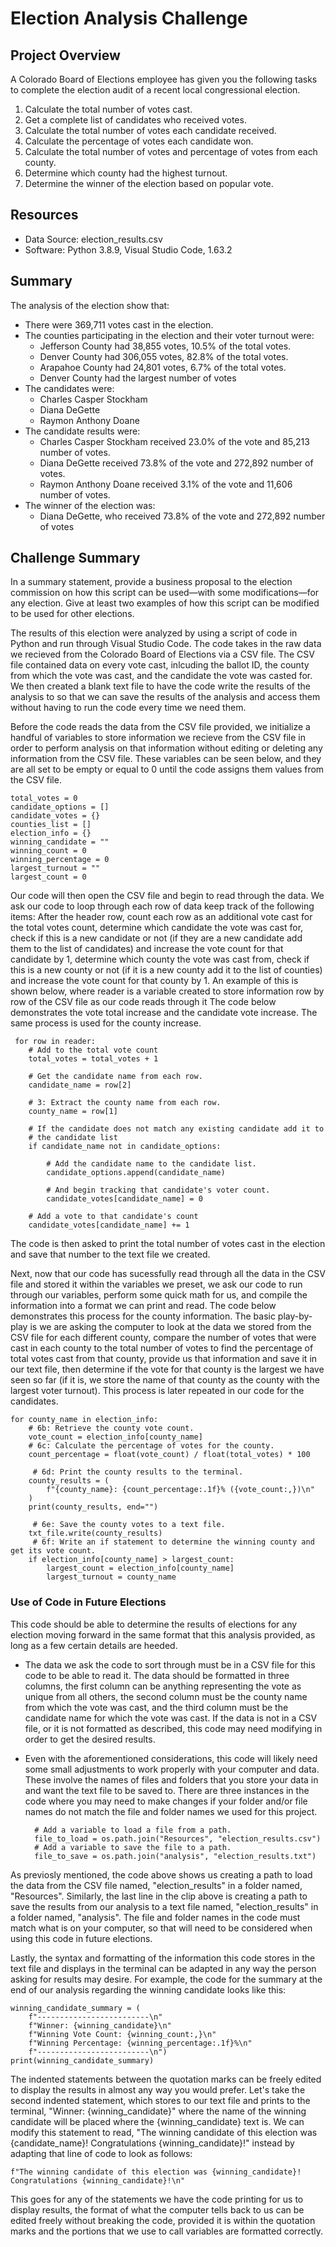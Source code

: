 # Election Analysis Challenge

## Project Overview
A Colorado Board of Elections employee has given you the following tasks to complete the election audit of a recent local congressional election.

1. Calculate the total number of votes cast.
2. Get a complete list of candidates who received votes.
3. Calculate the total number of votes each candidate received.
4. Calculate the percentage of votes each candidate won.
5. Calculate the total number of votes and percentage of votes from each county.
6. Determine which county had the highest turnout.
7. Determine the winner of the election based on popular vote.

## Resources
- Data Source: election_results.csv
- Software: Python 3.8.9, Visual Studio Code, 1.63.2

## Summary
The analysis of the election show that:
- There were 369,711 votes cast in the election.
- The counties participating in the election and their voter turnout were:
    - Jefferson County had 38,855 votes, 10.5% of the total votes.
    - Denver County had 306,055 votes, 82.8% of the total votes.
    - Arapahoe County had 24,801 votes, 6.7% of the total votes.
    - Denver County had the largest number of votes 
- The candidates were:
    - Charles Casper Stockham
    - Diana DeGette
    - Raymon Anthony Doane
- The candidate results were:
    - Charles Casper Stockham received 23.0% of the vote and 85,213 number of votes.
    - Diana DeGette received 73.8% of the vote and 272,892 number of votes.
    - Raymon Anthony Doane received 3.1% of the vote and 11,606 number of votes.
- The winner of the election was: 
    - Diana DeGette, who received 73.8% of the vote and 272,892 number of votes

## Challenge Summary
In a summary statement, provide a business proposal to the election commission on how this script can be used—with some modifications—for any election. Give at least two examples of how this script can be modified to be used for other elections.

The results of this election were analyzed by using a script of code in Python and run through Visual Studio Code. The code takes in the raw data we recieved from the Colorado Board of Elections via a CSV file. The CSV file contained data on every vote cast, inlcuding the ballot ID, the county from which the vote was cast, and the candidate the vote was casted for. We then created a blank text file to have the code write the results of the analysis to so that we can save the results of the analysis and access them without having to run the code every time we need them.

Before the code reads the data from the CSV file provided, we initialize a handful of variables to store information we recieve from the CSV file in order to perform analysis on that information without editing or deleting any information from the CSV file. These variables can be seen below, and they are all set to be empty or equal to 0 until the code assigns them values from the CSV file. 

    total_votes = 0
    candidate_options = []
    candidate_votes = {}
    counties_list = []
    election_info = {}
    winning_candidate = ""
    winning_count = 0
    winning_percentage = 0
    largest_turnout = ""
    largest_count = 0

Our code will then open the CSV file and begin to read through the data. We ask our code to loop through each row of data keep track of the following items: After the header row, count each row as an additional vote cast for the total votes count, determine which candidate the vote was cast for, check if this is a new candidate or not (if they are a new candidate add them to the list of candidates) and increase the vote count for that candidate by 1, determine which county the vote was cast from, check if this is a new county or not (if it is a new county add it to the list of counties) and increase the vote count for that county by 1. An example of this is shown below, where reader is a variable created to store information row by row of the CSV file as our code reads through it The code below demonstrates the vote total increase and the candidate vote increase. The same process is used for the county increase. 

     for row in reader:
        # Add to the total vote count
        total_votes = total_votes + 1

        # Get the candidate name from each row.
        candidate_name = row[2]

        # 3: Extract the county name from each row.
        county_name = row[1]

        # If the candidate does not match any existing candidate add it to
        # the candidate list
        if candidate_name not in candidate_options:

            # Add the candidate name to the candidate list.
            candidate_options.append(candidate_name)

            # And begin tracking that candidate's voter count.
            candidate_votes[candidate_name] = 0

        # Add a vote to that candidate's count
        candidate_votes[candidate_name] += 1
        
The code is then asked to print the total number of votes cast in the election and save that number to the text file we created. 

Next, now that our code has sucessfully read through all the data in the CSV file and stored it within the variables we preset, we ask our code to run through our variables, perform some quick math for us, and compile the information into a format we can print and read. The code below demonstrates this process for the county information. The basic play-by-play is we are asking the computer to look at the data we stored from the CSV file for each different county, compare the number of votes that were cast in each county to the total number of votes to find the percentage of total votes cast from that county, provide us that information and save it in our text file, then determine if the vote for that county is the largest we have seen so far (if it is, we store the name of that county as the county with the largest voter turnout). This process is later repeated in our code for the candidates.

    for county_name in election_info:
        # 6b: Retrieve the county vote count.
        vote_count = election_info[county_name]
        # 6c: Calculate the percentage of votes for the county.
        count_percentage = float(vote_count) / float(total_votes) * 100

         # 6d: Print the county results to the terminal.
        county_results = (
            f"{county_name}: {count_percentage:.1f}% ({vote_count:,})\n"
        )
        print(county_results, end="")

         # 6e: Save the county votes to a text file.
        txt_file.write(county_results)
         # 6f: Write an if statement to determine the winning county and get its vote count.
        if election_info[county_name] > largest_count:
            largest_count = election_info[county_name]
            largest_turnout = county_name
            
### Use of Code in Future Elections

This code should be able to determine the results of elections for any election moving forward in the same format that this analysis provided, as long as a few certain details are heeded.
- The data we ask the code to sort through must be in a CSV file for this code to be able to read it. The data should be formatted in three columns, the first column can be anything representing the vote as unique from all others, the second column must be the county name from which the vote was cast, and the third column must be the candidate name for which the vote was cast. If the data is not in a CSV file, or it is not formatted as described, this code may need modifying in order to get the desired results.
- Even with the aforementioned considerations, this code will likely need some small adjustments to work properly with your computer and data. These involve the names of files and folders that you store your data in and want the text file to be saved to. There are three instances in the code where you may need to make changes if your folder and/or file names do not match the file and folder names we used for this project.

        # Add a variable to load a file from a path.
        file_to_load = os.path.join("Resources", "election_results.csv")
        # Add a variable to save the file to a path.
        file_to_save = os.path.join("analysis", "election_results.txt")

As previosly mentioned, the code above shows us creating a path to load the data from the CSV file named, "election_results" in a folder named, "Resources". Similarly, the last line in the clip above is creating a path to save the results from our analysis to a text file named, "election_results" in a folder named, "analysis". The file and folder names in the code must match what is on your computer, so that will need to be considered when using this code in future elections. 

Lastly, the syntax and formatting of the information this code stores in the text file and displays in the terminal can be adapted in any way the person asking for results may desire. For example, the code for the summary at the end of our analysis regarding the winning candidate looks like this:

    winning_candidate_summary = (
        f"-------------------------\n"
        f"Winner: {winning_candidate}\n"
        f"Winning Vote Count: {winning_count:,}\n"
        f"Winning Percentage: {winning_percentage:.1f}%\n"
        f"-------------------------\n")
    print(winning_candidate_summary)
    
The indented statements between the quotation marks can be freely edited to display the results in almost any way you would prefer. Let's take the second indented statement, which stores to our text file and prints to the terminal, "Winner: {winning_candidate}" where the name of the winning candidate will be placed where the {winning_candidate} text is. We can modify this statement to read, "The winning candidate of this election was {candidate_name}! Congratulations {winning_candidate}!" instead by adapting that line of code to look as follows:

    f"The winning candidate of this election was {winning_candidate}! Congratulations {winning_candidate}!\n"
    
This goes for any of the statements we have the code printing for us to display results, the format of what the computer tells back to us can be edited freely without breaking the code, provided it is within the quotation marks and the portions that we use to call variables are formatted correctly.

